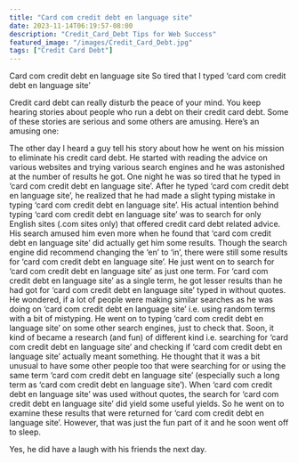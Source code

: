 ```yaml
---
title: "Card com credit debt en language site"
date: 2023-11-14T06:19:57-08:00
description: "Credit_Card_Debt Tips for Web Success"
featured_image: "/images/Credit_Card_Debt.jpg"
tags: ["Credit Card Debt"]
---
```


Card com credit debt en language site
So tired that I typed ‘card com credit debt en language site’

Credit card debt can really disturb the peace of your mind. You keep hearing stories about people who run a debt on their credit card debt. Some of these stories are serious and some others are amusing. Here’s an amusing one:

The other day I heard a guy tell his story about how he went on his mission to eliminate his credit card debt. He started with reading the advice on various websites and trying various search engines and he was astonished at the number of results he got. One night he was so tired that he typed in ‘card com credit debt en language site’. After he typed ‘card com credit debt en language site’, he realized that he had made a slight typing mistake in typing ‘card com credit debt en language site’. His actual intention behind typing ‘card com credit debt en language site’ was to search for only English sites (.com sites only) that offered credit card debt related advice. His search amused him even more when he found that ‘card com credit debt en language site’ did actually get him some results. Though the search engine did recommend changing the ‘en’ to ‘in’, there were still some results for ‘card com credit debt en language site’. He just went on to search for ‘card com credit debt en language site’ as just one term. For ‘card com credit debt en language site’ as a single term, he got lesser results than he had got for ‘card com credit debt en language site’ typed in without quotes. He wondered, if a lot of people were making similar searches as he was doing on ‘card com credit debt en language site’ i.e. using random terms with a bit of mistyping. He went on to typing ‘card com credit debt en language site’ on some other search engines, just to check that. Soon, it kind of became a research (and fun) of different kind i.e. searching for ‘card com credit debt en language site’ and checking if ‘card com credit debt en language site’ actually meant something. He thought that it was a bit unusual to have some other people too that were searching for or using the same term ‘card com credit debt en language site’ (especially such a long term as ‘card com credit debt en language site’). When ‘card com credit debt en language site’ was used without quotes, the search for ‘card com credit debt en language site’ did yield some useful yields. So he went on to examine these results that were returned for ‘card com credit debt en language site’. However, that was just the fun part of it and he soon went off to sleep. 

Yes, he did have a laugh with his friends the next day.

